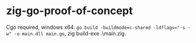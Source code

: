 # zig-go-proof-of-concept
Cgo required, windows x64. `go build -buildmode=c-shared -ldflags="-s -w" -o main.dll main.go`, zig build-exe .\main.zig.
